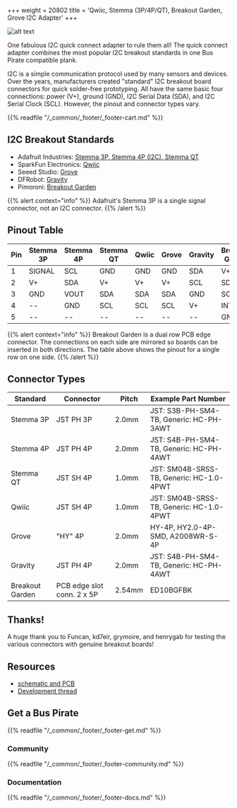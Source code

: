 +++
weight = 20802
title = 'Qwiic, Stemma (3P/4P/QT), Breakout Garden, Grove I2C Adapter'
+++

![alt text](/images/docs/qwiic-stemma-breakout-garden-grove-adapter/image-1.png)

One fabulous I2C quick connect adapter to rule them all! The quick connect adapter combines the most popular I2C breakout standards in one Bus Pirate compatible plank.

I2C is a simple communication protocol used by many sensors and devices. Over the years, manufacturers created "standard" I2C breakout board connectors for quick solder-free prototyping. All have the same basic four connections: power (V+), ground (GND), I2C Serial Data (SDA), and I2C Serial Clock (SCL). However, the pinout and connector types vary. 

{{% readfile "/_common/_footer/_footer-cart.md" %}}

## I2C Breakout Standards

- Adafruit Industries: [Stemma 3P, Stemma 4P (I2C), Stemma QT](https://learn.adafruit.com/introducing-adafruit-stemma-qt/technical-specs)
- SparkFun Electronics: [Qwiic](https://www.sparkfun.com/qwiic)
- Seeed Studio: [Grove](https://wiki.seeedstudio.com/Grove_System/)
- DFRobot: [Gravity](https://www.dfrobot.com/gravity)
- Pimoroni: [Breakout Garden](https://shop.pimoroni.com/collections/breakout-garden)

{{% alert context="info" %}}
Adafruit's Stemma 3P is a single signal connector, not an I2C connector. 
{{% /alert %}}

## Pinout Table

|Pin| Stemma 3P| Stemma 4P |Stemma QT| Qwiic | Grove | Gravity | Breakout Garden |
|---|---|---|---|---|---|---|---|
|1  |SIGNAL        |   SCL     |GND    |   GND |   GND | SDA       |   V+|
|2  |V+         |   SDA     |V+     |   V+  |   V+  | SCL       |   SDA|
|3  |GND       |   VOUT    |SDA    |   SDA |   SDA | GND       |   SCL|
|4  |--         |   GND     |SCL    |   SCL |   SCL | V+        |   INT|
|5  |--         |   --      |--     |   --  |   --  | --        |   GND|

{{% alert context="info" %}}
Breakout Garden is a dual row PCB edge connector. The connections on each side are mirrored so boards can be inserted in both directions. The table above shows the pinout for a single row on one side.
{{% /alert %}}

## Connector Types

|Standard | Connector | Pitch | Example Part Number |
|---|---|---|---|
| Stemma 3P | JST PH 3P | 2.0mm |JST: S3B-PH-SM4-TB, Generic: HC-PH-3AWT|
| Stemma 4P | JST PH 4P | 2.0mm |JST: S4B-PH-SM4-TB, Generic: HC-PH-4AWT|
| Stemma QT | JST SH 4P | 1.0mm |JST: SM04B-SRSS-TB, Generic: HC-1.0-4PWT|
| Qwiic     | JST SH 4P | 1.0mm |JST: SM04B-SRSS-TB, Generic: HC-1.0-4PWT|
| Grove     | "HY" 4P | 2.0mm |HY-4P, HY2.0-4P-SMD, A2008WR-S-4P|
| Gravity   | JST PH 4P | 2.0mm |JST: S4B-PH-SM4-TB, Generic: HC-PH-4AWT|
| Breakout Garden | PCB edge slot conn. 2 x 5P | 2.54mm |ED10BGFBK|

## Thanks!

A huge thank you to Funcan, kd7eir, grymoire, and henrygab for testing the various connectors with genuine breakout boards! 

## Resources

-  [schematic and PCB]()
- [Development thread](https://forum.buspirate.com/t/qwiic-stemma-qt-breakout-garden-grove-plank/1177)

## Get a Bus Pirate

{{% readfile "/_common/_footer/_footer-get.md" %}}

### Community 

{{% readfile "/_common/_footer/_footer-community.md" %}}

### Documentation

{{% readfile "/_common/_footer/_footer-docs.md" %}}



